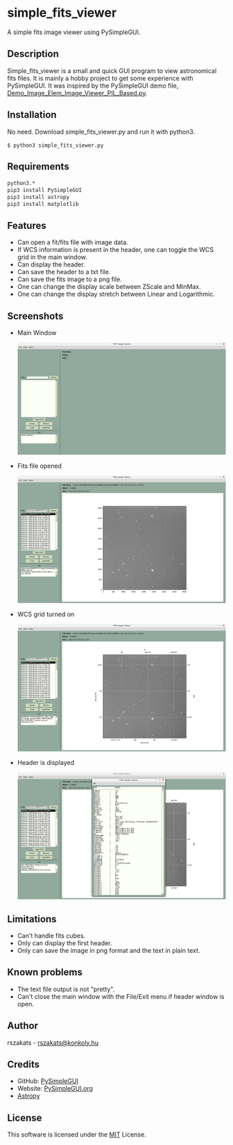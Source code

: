 # simple_fits_viewer
A simple fits image viewer using PySimpleGUI.

## Description
Simple_fits_viewer is a small and quick GUI program to view astronomical fits files.
It is mainly a hobby project to get some experience with PySimpleGUI.
It was inspired by the PySimpleGUI demo file, [Demo_Image_Elem_Image_Viewer_PIL_Based.py](https://github.com/PySimpleGUI/PySimpleGUI/blob/master/DemoPrograms/Demo_Image_Elem_Image_Viewer_PIL_Based.py).

## Installation
No need. Download simple_fits_viewer.py and run it with python3.
```shell
$ python3 simple_fits_viewer.py
```

## Requirements

```shell
python3.*
pip3 install PySimpleGUI
pip3 install astropy
pip3 install matplotlib
```
## Features

- Can open a fit/fits file with image data.
- If WCS information is present in the header, one can toggle the WCS grid in the main window.
- Can display the header.
- Can save the header to a txt file.
- Can save the fits image to a png file.
- One can change the display scale between ZScale and MinMax.
- One can change the display stretch between Linear and Logarithmic.

## Screenshots

- Main Window

  ![Main Window](screenshots/simplefitsv_main.png)
- Fits file opened

  ![Fits file opened](screenshots/simplefitsv_opened.png)
- WCS grid turned on

  ![Chat Status](screenshots/simplefitsv_wcs.png)
- Header is displayed

  ![Header](screenshots/simplefitsv_header.png)

## Limitations

- Can't handle fits cubes.
- Only can display the first header.
- Only can save the image in png format and the text in plain text.

## Known problems

- The text file output is not "pretty".
- Can't close the main window with the File/Exit menu if header window is open.

## Author

rszakats - rszakats@konkoly.hu

## Credits

- GitHub: [PySimpleGUI](https://github.com/PySimpleGUI)
- Website: [PySimpleGUI.org](https://PySimpleGUI.org)
- [Astropy](https://www.astropy.org/)

## License

This software is licensed under the [MIT](LICENSE) License.